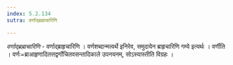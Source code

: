```yaml
---
index: 5.2.134
sutra: वर्णाद्ब्रह्मचारिणि

---
```

_वर्णाद्ब्रह्मचारिणि_ - वर्णाद्ब्राहृचारिणि । वर्णशब्दान्मत्वर्थे इनिरेव, समुदायेन ब्राहृचारिणि गम्ये इत्यर्थः । वर्णीति । वर्णः=ब्राआहृणादितत्तद्वर्णोचितवसन्तादिकाले उपनयनम्, सोऽस्यास्तीति विग्रहः । 